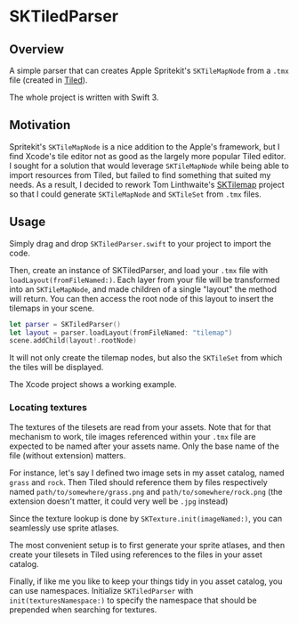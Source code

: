 # SKTiledParser

## Overview
A simple parser that can creates Apple Spritekit's `SKTileMapNode` from a `.tmx` file (created in [Tiled](www.mapeditor.org)).

The whole project is written with Swift 3.

## Motivation
Spritekit's `SKTileMapNode` is a nice addition to the Apple's framework,
but I find Xcode's tile editor not as good as the largely more popular Tiled editor.
I sought for a solution that would leverage `SKTileMapNode` while being able to import resources from Tiled,
but failed to find something that suited my needs.
As a result, I decided to rework Tom Linthwaite's [SKTilemap](https://github.com/TomLinthwaite/SKTilemap) project so that I could generate `SKTileMapNode` and `SKTileSet` from `.tmx` files.

## Usage
Simply drag and drop `SKTiledParser.swift` to your project to import the code.

Then, create an instance of SKTiledParser, and load your `.tmx` file with `loadLayout(fromFileNamed:)`.
Each layer from your file will be transformed into an `SKTileMapNode`,
and made children of a single "layout" the method will return.
You can then access the root node of this layout to insert the tilemaps in your scene.

```swift
let parser = SKTiledParser()
let layout = parser.loadLayout(fromFileNamed: "tilemap")
scene.addChild(layout!.rootNode)
```

It will not only create the tilemap nodes, but also the `SKTileSet` from which the tiles will be displayed.

The Xcode project shows a working example.

### Locating textures
The textures of the tilesets are read from your assets.
Note that for that mechanism to work, tile images referenced within your `.tmx` file are expected to be named after your assets name.
Only the base name of the file (without extension) matters.

For instance, let's say I defined two image sets in my asset catalog, named `grass` and `rock`.
Then Tiled should reference them by files respectively named `path/to/somewhere/grass.png` and `path/to/somewhere/rock.png` (the extension doesn't matter, it could very well be `.jpg` instead)

Since the texture lookup is done by `SKTexture.init(imageNamed:)`, you can seamlessly use sprite atlases.

The most convenient setup is to first generate your sprite atlases,
and then create your tilesets in Tiled using references to the files in your asset catalog.

Finally, if like me you like to keep your things tidy in you asset catalog, you can use namespaces.
Initialize `SKTiledParser` with `init(texturesNamespace:)` to specify the namespace that should be prepended when searching for textures.